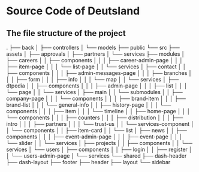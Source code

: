 # Source Code of Deutsland

## The file structure of the project

.
├── back
│   ├── controllers
│   └── models
├── public
└── src
    ├── assets
    │   ├── approvals
    │   ├── partners
    │   └── services
    ├── modules
    │   ├── careers
    │   │   ├── components
    │   │   │   ├── career-admin-page
    │   │   │   ├── item-page
    │   │   │   └── list-page
    │   │   └── services
    │   ├── contact
    │   │   ├── components
    │   │   │   ├── admin-messages-page
    │   │   │   ├── branches
    │   │   │   ├── form
    │   │   │   ├── info
    │   │   │   └── map
    │   │   └── services
    │   ├── dtpedia
    │   │   ├── components
    │   │   │   ├── admin-page
    │   │   │   ├── list
    │   │   │   └── page
    │   │   └── services
    │   ├── main
    │   │   └── submodules
    │   │       ├── company-page
    │   │       │   └── components
    │   │       │       ├── brand-item
    │   │       │       ├── brand-list
    │   │       │       └── general-info
    │   │       ├── history-page
    │   │       │   └── components
    │   │       │       ├── item
    │   │       │       └── timeline
    │   │       ├── home-page
    │   │       │   └── components
    │   │       │       ├── counters
    │   │       │       ├── distribution
    │   │       │       ├── intro
    │   │       │       ├── partners
    │   │       │       └── trust-us
    │   │       └── services-component
    │   │           └── components
    │   │               ├── item-card
    │   │               └── list
    │   ├── news
    │   │   ├── components
    │   │   │   ├── event-admin-page
    │   │   │   ├── event-page
    │   │   │   └── slider
    │   │   └── services
    │   ├── projects
    │   │   ├── components
    │   │   └── services
    │   └── users
    │       ├── components
    │       │   ├── login
    │       │   ├── register
    │       │   └── users-admin-page
    │       └── services
    └── shared
        ├── dash-header
        ├── dash-layout
        ├── footer
        ├── header
        ├── layout
        └── sidebar
